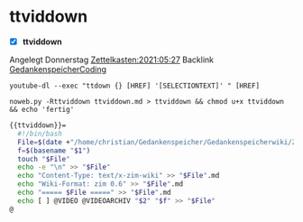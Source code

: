 # ttviddown

- [X] **ttviddown**

Angelegt Donnerstag [Zettelkasten:2021:05:27]()
Backlink [GedankenspeicherCoding](../GedankenspeicherCoding.md)

 ``youtube-dl --exec "ttdown {} [HREF] '[SELECTIONTEXT]' " [HREF]`` 

  ``noweb.py -Rttviddown ttviddown.md > ttviddown && chmod u+x ttviddown && echo 'fertig'``

```bash
{{ttviddown}}=
  #!/bin/bash
  File=$(date +"/home/christian/Gedankenspeicher/Gedankenspeicherwiki/Zettelkasten/%Y/%m/%d.md" -r "$1")
  f=$(basename "$1")
  touch "$File"
  echo -e "\n" >> "$File"
  echo "Content-Type: text/x-zim-wiki" >> "$File".md
  echo "Wiki-Format: zim 0.6" >> "$File".md
  echo "===== $File =====" >> "$File".md
  echo [ ] @VIDEO @VIDEOARCHIV "$2" "$f" >> "$File"
@ 

```


